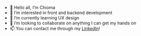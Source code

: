 - 👋 Hello all, I’m Chioma
- 👀 I’m interested in front and backend development
- 🌱 I’m currently learning UX design
- 💞️ I’m looking to collaborate on anything I can get my hands on
- 📫 You can contact me through my [LinkedIn](https://www.linkedin.com/in/chiomanwizu/)!

<!---
chxoma/chxoma is a ✨ special ✨ repository because its `README.md` (this file) appears on your GitHub profile.
You can click the Preview link to take a look at your changes.
--->
